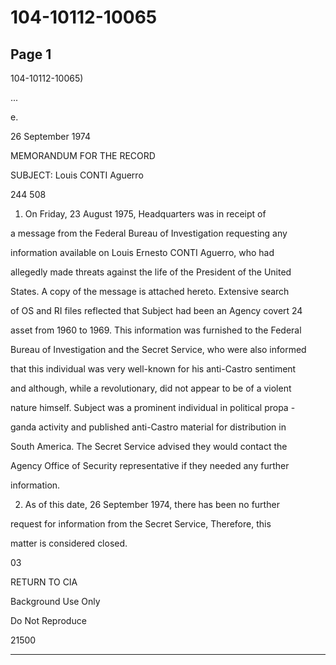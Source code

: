 # 104-10112-10065

## Page 1

104-10112-10065)

...

e.

26 September 1974

MEMORANDUM FOR THE RECORD

SUBJECT: Louis CONTI Aguerro

244 508

1. On Friday, 23 August 1975, Headquarters was in receipt of

a message from the Federal Bureau of Investigation requesting any

information available on Louis Ernesto CONTI Aguerro, who had

allegedly made threats against the life of the President of the United

States. A copy of the message is attached hereto. Extensive search

of OS and RI files reflected that Subject had been an Agency covert 24

asset from 1960 to 1969. This information was furnished to the Federal

Bureau of Investigation and the Secret Service, who were also informed

that this individual was very well-known for his anti-Castro sentiment

and although, while a revolutionary, did not appear to be of a violent

nature himself. Subject was a prominent individual in political propa -

ganda activity and published anti-Castro material for distribution in

South America. The Secret Service advised they would contact the

Agency Office of Security representative if they needed any further

information.

2. As of this date, 26 September 1974, there has been no further

request for information from the Secret Service, Therefore, this

matter is considered closed.

03

RETURN TO CIA

Background Use Only

Do Not Reproduce

21500

---

